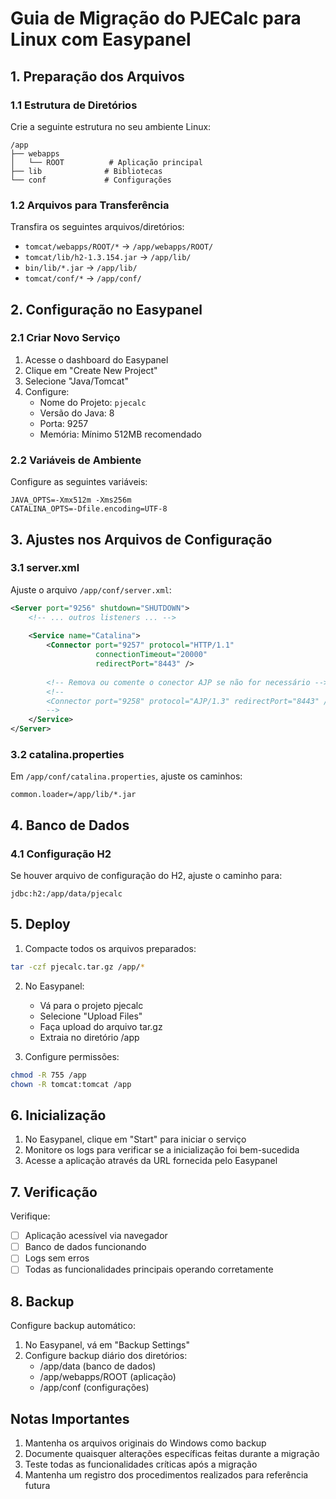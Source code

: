 # Guia de Migração do PJECalc para Linux com Easypanel

## 1. Preparação dos Arquivos

### 1.1 Estrutura de Diretórios
Crie a seguinte estrutura no seu ambiente Linux:
```
/app
├── webapps
│   └── ROOT          # Aplicação principal
├── lib              # Bibliotecas
└── conf             # Configurações
```

### 1.2 Arquivos para Transferência
Transfira os seguintes arquivos/diretórios:

- `tomcat/webapps/ROOT/*` → `/app/webapps/ROOT/`
- `tomcat/lib/h2-1.3.154.jar` → `/app/lib/`
- `bin/lib/*.jar` → `/app/lib/`
- `tomcat/conf/*` → `/app/conf/`

## 2. Configuração no Easypanel

### 2.1 Criar Novo Serviço
1. Acesse o dashboard do Easypanel
2. Clique em "Create New Project"
3. Selecione "Java/Tomcat"
4. Configure:
   - Nome do Projeto: `pjecalc`
   - Versão do Java: 8
   - Porta: 9257
   - Memória: Mínimo 512MB recomendado

### 2.2 Variáveis de Ambiente
Configure as seguintes variáveis:
```
JAVA_OPTS=-Xmx512m -Xms256m
CATALINA_OPTS=-Dfile.encoding=UTF-8
```

## 3. Ajustes nos Arquivos de Configuração

### 3.1 server.xml
Ajuste o arquivo `/app/conf/server.xml`:
```xml
<Server port="9256" shutdown="SHUTDOWN">
    <!-- ... outros listeners ... -->
    
    <Service name="Catalina">
        <Connector port="9257" protocol="HTTP/1.1"
                   connectionTimeout="20000"
                   redirectPort="8443" />
        
        <!-- Remova ou comente o conector AJP se não for necessário -->
        <!--
        <Connector port="9258" protocol="AJP/1.3" redirectPort="8443" />
        -->
    </Service>
</Server>
```

### 3.2 catalina.properties
Em `/app/conf/catalina.properties`, ajuste os caminhos:
```properties
common.loader=/app/lib/*.jar
```

## 4. Banco de Dados

### 4.1 Configuração H2
Se houver arquivo de configuração do H2, ajuste o caminho para:
```
jdbc:h2:/app/data/pjecalc
```

## 5. Deploy

1. Compacte todos os arquivos preparados:
```bash
tar -czf pjecalc.tar.gz /app/*
```

2. No Easypanel:
   - Vá para o projeto pjecalc
   - Selecione "Upload Files"
   - Faça upload do arquivo tar.gz
   - Extraia no diretório /app

3. Configure permissões:
```bash
chmod -R 755 /app
chown -R tomcat:tomcat /app
```

## 6. Inicialização

1. No Easypanel, clique em "Start" para iniciar o serviço
2. Monitore os logs para verificar se a inicialização foi bem-sucedida
3. Acesse a aplicação através da URL fornecida pelo Easypanel

## 7. Verificação

Verifique:
- [ ] Aplicação acessível via navegador
- [ ] Banco de dados funcionando
- [ ] Logs sem erros
- [ ] Todas as funcionalidades principais operando corretamente

## 8. Backup

Configure backup automático:
1. No Easypanel, vá em "Backup Settings"
2. Configure backup diário dos diretórios:
   - /app/data (banco de dados)
   - /app/webapps/ROOT (aplicação)
   - /app/conf (configurações)

## Notas Importantes

1. Mantenha os arquivos originais do Windows como backup
2. Documente quaisquer alterações específicas feitas durante a migração
3. Teste todas as funcionalidades críticas após a migração
4. Mantenha um registro dos procedimentos realizados para referência futura
